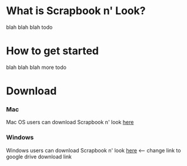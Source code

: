 # What is Scrapbook n' Look?

blah blah blah todo

# How to get started

blah blah blah more todo

# Download
### Mac
Mac OS users can download Scrapbook n' look [here](https://drive.google.com/open?id=1RZ426IoDq3GWIFfWVK5ch9H9oZxgFt9G)

### Windows
Windows users can download Scrapbook n' look [here](https://www.google.com) <-- change link to google drive download link
